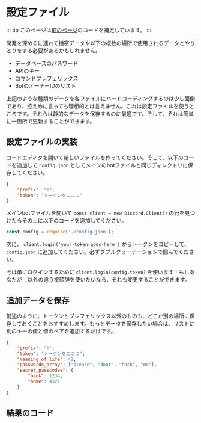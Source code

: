 <!--
# Configuration files
-->

# 設定ファイル

<!--
::: tip
This page is a follow-up and bases its code off of [the previous page](/creating-your-bot/).
:::
-->

::: tip
このページは[前のページ](/creating-your-bot/)のコードを補足しています。
:::

<!--
As you get deeper into development, you may need to interact with sensitive data or data that gets used in multiple locations, such as:
-->

開発を深めるに連れて機密データや以下の複数の場所で使用されるデータとやりとりをする必要があるかもしれません。

<!--
* Database passwords
* API keys
* Command prefix(es)
* A list of bot owner IDs
-->

* データベースのパスワード
* APIのキー
* コマンドプレフェリックス
* BotのオーナーIDのリスト

<!--
Having that kind of data hard-coded in each of your files can be a bit bothersome and is less than ideal, to say the least. This is where configuration files come in - they're great for storing static data that can be easily updated in a single place.
-->

上記のような種類のデータを各ファイルにハードコーディングするのは少し面倒であり、控えめに言っても理想的とは言えません。これは設定ファイルを使うところです。それらは静的なデータを保存するのに最適です。そして、それは簡単に一箇所で更新することができます。

<!--
## Implementing your config file
-->

## 設定ファイルの実装

<!--
Go to your code editor and make a new file. Add in the code below and save it as `config.json`, in the same directory as your main bot file.
-->

コードエディタを開いて新しいファイルを作ってください。そして、以下のコードを追加して `config.json` としてメインのbotファイルと同じディレクトリに保存してください。

<!--
```json
{
	"prefix": "!",
	"token": "your-token-goes-here"
}
```
-->

```json
{
	"prefix": "!",
	"token": "トークンをここに"
}
```

<!--
Go back to your main bot file, locate the `const client = new Discord.Client()` line, and add this above it:
-->

メインbotファイルを開いて `const client = new Discord.Client()` の行を見つけたらその上に以下のコードを追加してください。


```js
const config = require('./config.json');
```

<!--
Next, copy your token from the `client.login('your-token-goes-here')` line and paste into the `config.json` file. Make sure to keep it between the double quotes.
-->

次に、 `client.login('your-token-goes-here')` からトークンをコピーして、 `config.json` に追加してください。必ずダブルクォーテーションで囲んでください。

<!--
Now you can simply do `client.login(config.token)` to login! If you want to use a different prefix than `!`, you can change that as well.
-->

今は単にログインするために `client.login(config.token)` を使います！もしあなたが `!` 以外の違う接頭辞を使いたいなら、それも変更することができます。

<!--
## Storing additional data
-->

## 追加データを保存

<!--
As previously mentioned, you'll probably want to store more than just your token and prefix at one point or another. If you want to store more data, just add another key/value pair to the list!
-->

前述のように、トークンとプレフェリックス以外のものも、どこか別の場所に保存しておくことをおすすめします。もっとデータを保存したい場合は、リストに別のキーの値と値のペアを追加するだけです。

<!--
```json
{
	"prefix": "!",
	"token": "your-token-goes-here",
	"meaning_of_life": 42,
	"passwords_array": ["please", "dont", "hack", "me"],
	"secret_passcodes": {
		"bank": 1234,
		"home": 4321
	}
}
```
-->

```json
{
	"prefix": "!",
	"token": "トークンをここに",
	"meaning_of_life": 42,
	"passwords_array": ["please", "dont", "hack", "me"],
	"secret_passcodes": {
		"bank": 1234,
		"home": 4321
	}
}
```

<!--
## Resulting code
-->

## 結果のコード

<resulting-code />
